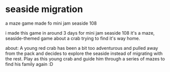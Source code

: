 # seaside migration
a maze game made fo mini jam seaside 108

i made this game in around 3 days for mini jam seaside 108
it's a maze, seaside-themed game about a crab trying to find it's way home.

about:
A young red crab has been a bit too adventurous and pulled away from the pack
and decides to explore the seaside instead of migrating with the rest. Play as this
young crab and guide him through a series of mazes to find his family again :D

